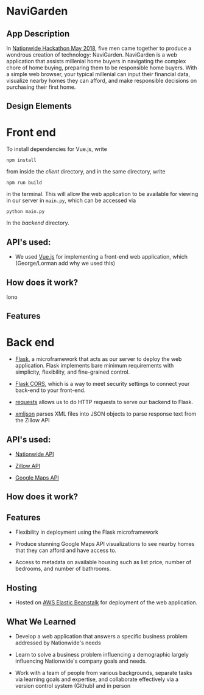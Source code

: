 # NaviGarden

## App Description

In [Nationwide Hackathon May 2018](http://nationwidehackathon.com/), five men came together to produce a wondrous creation of technology: NaviGarden. NaviGarden is a web application that assists millenial home buyers in navigating the complex chore of home buying, preparing them to be responsible home buyers. With a simple web browser, your typical millenial can input their financial data, visualize nearby homes they can afford, and make responsible decisions on purchasing their first home. 

## Design Elements 

# Front end

To install dependencies for Vue.js, write

`npm install`

from inside the *client* directory, and in the same directory, write

`npm run build`

in the terminal. This will allow the web application to be available for viewing in our server in `main.py`, which can be accessed via

`python main.py`

In the *backend* directory.

## API's used:

+ We used [Vue.js](https://vuejs.org/) for implementing a front-end web application, which (George/Lorman add why we used this)

## How does it work?

Iono

## Features

# Back end

+ [Flask](http://flask.pocoo.org/), a microframework that acts as our server to deploy the web application. Flask implements bare minimum requirements with simplicity, flexibility, and fine-grained control. 

+ [Flask CORS](http://flask-cors.readthedocs.io/en/latest/), which is a way to meet security settings to connect your back-end to your front-end.

+ [requests](http://docs.python-requests.org/en/master/) allows us to do HTTP requests to serve our backend to Flask.

+ [xmljson](https://pypi.org/project/xmljson/) parses XML files into JSON objects to parse response text from the Zillow API

## API's used:

+ [Nationwide API](https://app.swaggerhub.com/apis/NationwideInsurance/Hackathon-May-2018/1.0.0)

+ [Zillow API](https://www.zillow.com/howto/api/APIOverview.htm)

+ [Google Maps API](https://developers.google.com/maps/documentation/javascript/tutorial)

## How does it work?


## Features

+ Flexibility in deployment using the Flask microframework

+ Produce stunning Google Maps API visualizations to see nearby homes that they can afford and have access to.

+ Access to metadata on available housing such as list price, number of bedrooms, and number of bathrooms.

## Hosting

+ Hosted on [AWS Elastic Beanstalk](https://aws.amazon.com/elasticbeanstalk/) for deployment of the web application.


## What We Learned

+ Develop a web application that answers a specific business problem addressed by Nationwide's needs

+ Learn to solve a business problem influencing a demographic largely influencing Nationwide's company goals and needs.

+ Work with a team of people from various backgrounds, separate tasks via learning goals and expertise, and collaborate effectively via a version control system (Github) and in person




